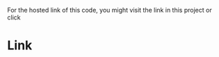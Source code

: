 For the hosted link of this code, you might visit the link in this project or click
# Link <a href="https://itzbandhan.github.io/pricing"></a>
